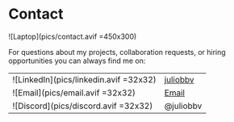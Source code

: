 # Contact

![Laptop](pics/contact.avif =450x300)

For questions about my projects, collaboration requests, or hiring opportunities you can always find me on:

|                                              |                                                   |
|----------------------------------------------|---------------------------------------------------|
|![LinkedIn](pics/linkedin.avif =32x32)        | [juliobbv](https://linkedin.com/in/juliobbv)      |
|![Email](pics/email.avif =32x32)              | [Email](mailto:juliobbv@gmail.com)                |
|![Discord](pics/discord.avif =32x32)          | @juliobbv                                         |